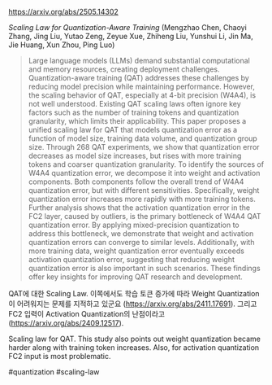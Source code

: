 https://arxiv.org/abs/2505.14302

*Scaling Law for Quantization-Aware Training* (Mengzhao Chen, Chaoyi Zhang, Jing Liu, Yutao Zeng, Zeyue Xue, Zhiheng Liu, Yunshui Li, Jin Ma, Jie Huang, Xun Zhou, Ping Luo)

> Large language models (LLMs) demand substantial computational and memory resources, creating deployment challenges. Quantization-aware training (QAT) addresses these challenges by reducing model precision while maintaining performance. However, the scaling behavior of QAT, especially at 4-bit precision (W4A4), is not well understood. Existing QAT scaling laws often ignore key factors such as the number of training tokens and quantization granularity, which limits their applicability. This paper proposes a unified scaling law for QAT that models quantization error as a function of model size, training data volume, and quantization group size. Through 268 QAT experiments, we show that quantization error decreases as model size increases, but rises with more training tokens and coarser quantization granularity. To identify the sources of W4A4 quantization error, we decompose it into weight and activation components. Both components follow the overall trend of W4A4 quantization error, but with different sensitivities. Specifically, weight quantization error increases more rapidly with more training tokens. Further analysis shows that the activation quantization error in the FC2 layer, caused by outliers, is the primary bottleneck of W4A4 QAT quantization error. By applying mixed-precision quantization to address this bottleneck, we demonstrate that weight and activation quantization errors can converge to similar levels. Additionally, with more training data, weight quantization error eventually exceeds activation quantization error, suggesting that reducing weight quantization error is also important in such scenarios. These findings offer key insights for improving QAT research and development.

QAT에 대한 Scaling Law. 이쪽에서도 학습 토큰 증가에 따라 Weight Quantization이 어려워지는 문제를 지적하고 있군요 (https://arxiv.org/abs/2411.17691). 그리고 FC2 입력이 Activation Quantization의 난점이라고 (https://arxiv.org/abs/2409.12517).

<english>
Scaling law for QAT. This study also points out weight quantization became harder along with training token increases. Also, for activation quantization FC2 input is most problematic.
</english>

#quantization #scaling-law 
